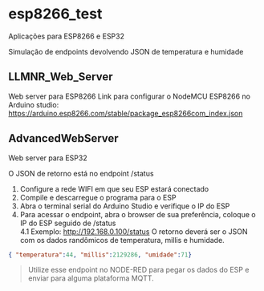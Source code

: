 # esp8266_test

Aplicações para ESP8266 e ESP32

Simulação de endpoints devolvendo JSON de temperatura e humidade

## LLMNR_Web_Server
Web server para ESP8266
Link para configurar o NodeMCU ESP8266 no Arduino studio: https://arduino.esp8266.com/stable/package_esp8266com_index.json

## AdvancedWebServer
Web server para ESP32

O JSON de retorno está no endpoint /status

1. Configure a rede WIFI em que seu ESP estará conectado 
2. Compile e descarregue o programa para o ESP 
3. Abra o terminal serial do Arduino Studio e verifique o IP do ESP
4. Para acessar o endpoint, abra o browser de sua preferência, coloque o IP do ESP seguido de /status  
4.1 Exemplo: http://192.168.0.100/status
  O retorno deverá ser o JSON com os dados randômicos de temperatura, millis e humidade.  
```json
{ "temperatura":44, "millis":2129286, "umidade":71}
```
  
  
> Utilize esse endpoint no NODE-RED para pegar os dados do ESP e enviar para alguma plataforma MQTT.
